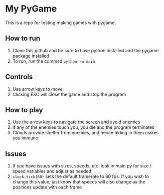 # My PyGame
This is a repo for testing making games with pygame.
## How to run
1. Clone this github and be sure to have python installed and the pygame package installed
1. To run, run the commad ```python -m main```
## Controls
1. Use arrow keys to move
1. Clicking ESC will close the game and stop the program
## How to play
1. Use the arrow keys to navigate the screen and avoid enemies
1. if any of the enemies touch you, you die and the program terminates
1. Clouds provide shelter from enemies, and hence hiding in them makes you immune
## Issues
1. If you have issues with sizes, speeds, etc. look in main.py for size / speed variables and adjust as needed
1. ```clock.tick(60)``` sets the default framerate to 60 fps. If you wish to change this value, just know that speeds will also change as the positions update with each frame
